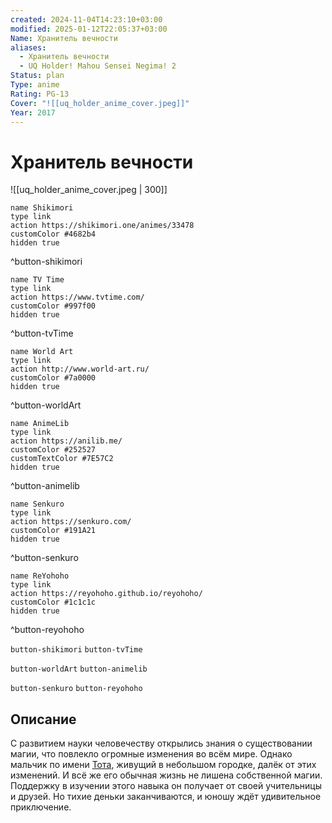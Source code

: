 ```yaml
---
created: 2024-11-04T14:23:10+03:00
modified: 2025-01-12T22:05:37+03:00
Name: Хранитель вечности
aliases:
  - Хранитель вечности
  - UQ Holder! Mahou Sensei Negima! 2
Status: plan
Type: anime
Rating: PG-13
Cover: "![[uq_holder_anime_cover.jpeg]]"
Year: 2017
---
```


# Хранитель вечности

![[uq_holder_anime_cover.jpeg | 300]]

```button
name Shikimori
type link
action https://shikimori.one/animes/33478
customColor #4682b4
hidden true
```
^button-shikimori

```button
name TV Time
type link
action https://www.tvtime.com/
customColor #997f00
hidden true
```
^button-tvTime

```button
name World Art
type link
action http://www.world-art.ru/
customColor #7a0000
hidden true
```
^button-worldArt

```button
name AnimeLib
type link
action https://anilib.me/
customColor #252527
customTextColor #7E57C2
hidden true
```
^button-animelib

```button
name Senkuro
type link
action https://senkuro.com/
customColor #191A21
hidden true
```
^button-senkuro

```button
name ReYohoho
type link
action https://reyohoho.github.io/reyohoho/
customColor #1c1c1c
hidden true
```
^button-reyohoho

`button-shikimori` `button-tvTime`

`button-worldArt` `button-animelib`

`button-senkuro` `button-reyohoho`

## Описание

С развитием науки человечеству открылись знания о существовании магии, что повлекло огромные изменения во всём мире. Однако мальчик по имени [Тота](https://shikimori.one/characters/90911-touta-konoe), живущий в небольшом городке, далёк от этих изменений. И всё же его обычная жизнь не лишена собственной магии. Поддержку в изучении этого навыка он получает от своей учительницы и друзей. Но тихие деньки заканчиваются, и юношу ждёт удивительное приключение.
